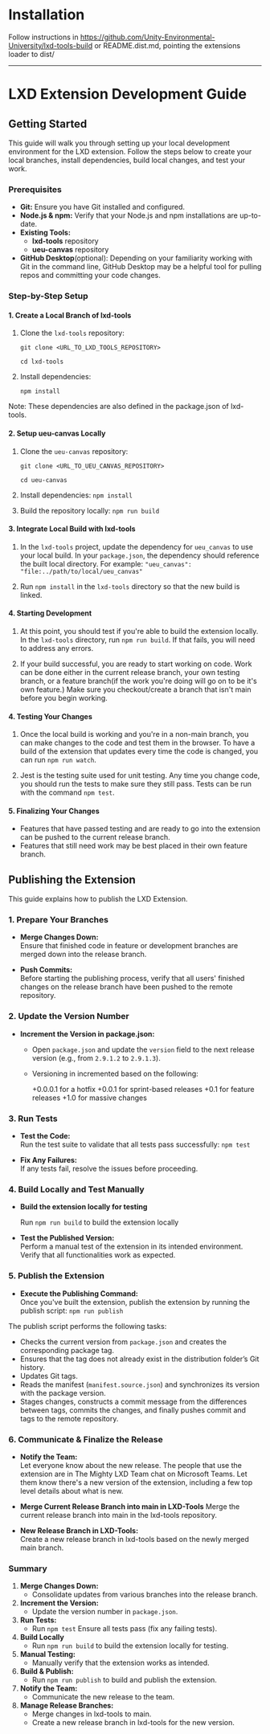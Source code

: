 # Installation
Follow instructions in https://github.com/Unity-Environmental-University/lxd-tools-build
or README.dist.md, pointing the extensions loader to dist/

---

# LXD Extension Development Guide
## Getting Started

This guide will walk you through setting up your local development environment for the LXD extension. Follow the steps below to create your local branches, install dependencies, build local changes, and test your work.

### Prerequisites

- **Git:** Ensure you have Git installed and configured.
- **Node.js & npm:** Verify that your Node.js and npm installations are up-to-date.
- **Existing Tools:**
    - **lxd-tools** repository
    - **ueu-canvas** repository
- **GitHub Desktop**(optional): Depending on your familiarity working with Git in the command line, GitHub Desktop may be a helpful tool for pulling repos and committing your code changes.

### Step-by-Step Setup

#### 1. Create a Local Branch of lxd-tools

1. Clone the `lxd-tools` repository:

	`git clone <URL_TO_LXD_TOOLS_REPOSITORY>`

	`cd lxd-tools`

2. Install dependencies:

	`npm install`

Note: These dependencies are also defined in the package.json of lxd-tools.

#### 2. Setup ueu-canvas Locally

1. Clone the `ueu-canvas` repository:

	`git clone <URL_TO_UEU_CANVAS_REPOSITORY>`

	`cd ueu-canvas`

2. Install dependencies:
	`npm install`

3. Build the repository locally:
	`npm run build`

#### 3. Integrate Local Build with lxd-tools

1. In the `lxd-tools` project, update the dependency for `ueu_canvas` to use your local build. In your `package.json`, the dependency should reference the built local directory. For example:
	`"ueu_canvas": "file:../path/to/local/ueu_canvas"`

2. Run `npm install` in the `lxd-tools` directory so that the new build is linked.

#### 4. Starting Development

1. At this point, you should test if you're able to build the extension locally. In the `lxd-tools` directory, run `npm run build`. If that fails, you will need to address any errors.

2. If your build successful, you are ready to start working on code. Work can be done either in the current release branch, your own testing branch, or a feature branch(if the work you're doing will go on to be it's own feature.) Make sure you checkout/create a branch that isn't main before you begin working.

#### 4. Testing Your Changes

1. Once the local build is working and you're in a non-main branch, you can make changes to the code and test them in the browser. To have a build of the extension that updates every time the code is changed, you can run `npm run watch`.

2. Jest is the testing suite used for unit testing. Any time you change code, you should run the tests to make sure they still pass. Tests can be run with the command `npm test`.

#### 5. Finalizing Your Changes

* Features that have passed testing and are ready to go into the extension can be pushed to the current release branch.
* Features that still need work may be best placed in their own feature branch.

## Publishing the Extension

This guide explains how to publish the LXD Extension.

### 1. Prepare Your Branches

- **Merge Changes Down:**  
    Ensure that finished code in feature or development branches are merged down into the release branch.
    
- **Push Commits:**  
    Before starting the publishing process, verify that all users' finished changes on the release branch have been pushed to the remote repository.
    
### 2. Update the Version Number

- **Increment the Version in package.json:**  
    - Open `package.json` and update the `version` field to the next release version (e.g., from `2.9.1.2` to `2.9.1.3`).

	- Versioning in incremented based on the following: 


		+0.0.0.1 for a hotfix
		+0.0.1 for sprint-based releases
		+0.1 for feature releases
		+1.0 for massive changes

### 3. Run Tests

- **Test the Code:**  
    Run the test suite to validate that all tests pass successfully:
    `npm test`

- **Fix Any Failures:**  
    If any tests fail, resolve the issues before proceeding.

### 4. Build Locally and Test Manually

- **Build the extension locally for testing**

	Run `npm run build` to build the extension locally

- **Test the Published Version:**  
    Perform a manual test of the extension in its intended environment. Verify that all functionalities work as expected.

### 5. Publish the Extension

- **Execute the Publishing Command:**  
    Once you've built the extension, publish the extension by running the publish script:
    `npm run publish`

The publish script performs the following tasks:

- Checks the current version from `package.json` and creates the corresponding package tag.
- Ensures that the tag does not already exist in the distribution folder’s Git history.
- Updates Git tags.
- Reads the manifest (`manifest.source.json`) and synchronizes its version with the package version.
- Stages changes, constructs a commit message from the differences between tags, commits the changes, and finally pushes commit and tags to the remote repository.

### 6. Communicate & Finalize the Release

- **Notify the Team:**  
    Let everyone know about the new release. The people that use the extension are in The Mighty LXD Team chat on Microsoft Teams. Let them know there's a new version of the extension, including a few top level details about what is new.

* **Merge Current Release Branch into main in LXD-Tools**
	Merge the current release branch into main in the lxd-tools repository.

- **New Release Branch in LXD-Tools:**  
    Create a new release branch in lxd-tools based on the newly merged main branch.


### Summary

1. **Merge Changes Down:**
    - Consolidate updates from various branches into the release branch.
2. **Increment the Version:**
    - Update the version number in `package.json`.
3. **Run Tests:**
    - Run `npm test` Ensure all tests pass (fix any failing tests).
4. **Build Locally**
	* Run `npm run build` to build the extension locally for testing.
5. **Manual Testing:**
    - Manually verify that the extension works as intended.
6. **Build & Publish:**
    - Run `npm run publish` to build and publish the extension.
7. **Notify the Team:**
    - Communicate the new release to the team.
8. **Manage Release Branches:**
    - Merge changes in lxd-tools to main.
    - Create a new release branch in lxd-tools for the new version.